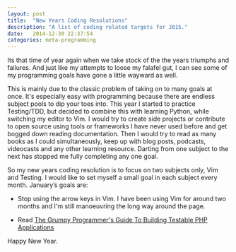```yaml
---
layout: post
title:  "New Years Coding Resolutions"
description: "A list of coding related targets for 2015."
date:   2014-12-30 22:37:54
categories: meta-programming
---
```

Its that time of year again when we take stock of the the years triumphs and failures. And just like my attempts to loose my falafel gut,
I can see some of my programming goals have gone a little wayward as well. 

This is mainly due to the classic problem of taking on to many goals at once. It's especially easy with programming because there are 
endless subject pools to dip your toes into. This year I started to practice Testing/TDD, but decided to combine this with learning 
Python, while switching my editor to Vim. I would try to create side projects or contribute to open source using tools or frameworks 
I have never used before and get bogged down reading documentation. Then I would try to read as many books as I could 
simultaneously, keep up with blog posts, podcasts, videocasts and any other learning resource. Darting from one subject to the 
next has stopped me fully completing any one goal.

So my new years coding resolution is to focus on two subjects only, Vim and Testing. I would like to set myself a small goal in each 
subject every month. January’s goals are:

* Stop using the arrow keys in Vim. I have been using Vim for around two months and I'm still manoeuvring the long way around the page.

* Read [The Grumpy Programmer's Guide To Building Testable PHP Applications](https://leanpub.com/grumpy-testing)

Happy New Year.
